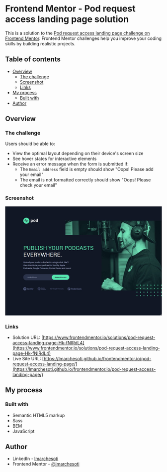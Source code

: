 # Frontend Mentor - Pod request access landing page solution

This is a solution to the [Pod request access landing page challenge on Frontend Mentor](https://www.frontendmentor.io/challenges/pod-request-access-landing-page-eyTmdkLSG). Frontend Mentor challenges help you improve your coding skills by building realistic projects.

## Table of contents

- [Overview](#overview)
  - [The challenge](#the-challenge)
  - [Screenshot](#screenshot)
  - [Links](#links)
- [My process](#my-process)
  - [Built with](#built-with)
- [Author](#author)

## Overview

### The challenge

Users should be able to:

- View the optimal layout depending on their device's screen size
- See hover states for interactive elements
- Receive an error message when the form is submitted if:
  - The `Email address` field is empty should show "Oops! Please add your email"
  - The email is not formatted correctly should show "Oops! Please check your email"

### Screenshot

![](./screenshot.jpg)

### Links

- Solution URL: [https://www.frontendmentor.io/solutions/pod-request-access-landing-page-Hk-fNIRdL4](https://www.frontendmentor.io/solutions/pod-request-access-landing-page-Hk-fNIRdL4)
- Live Site URL: [https://lmarchesoti.github.io/frontendmentor.io/pod-request-access-landing-page/](https://lmarchesoti.github.io/frontendmentor.io/pod-request-access-landing-page/)

## My process

### Built with

- Semantic HTML5 markup
- Sass
- BEM
- JavaScript

## Author

- LinkedIn - [lmarchesoti](https://www.linkedin.com/in/lmarchesoti/)
- Frontend Mentor - [@lmarchesoti](https://www.frontendmentor.io/profile/lmarchesoti)

